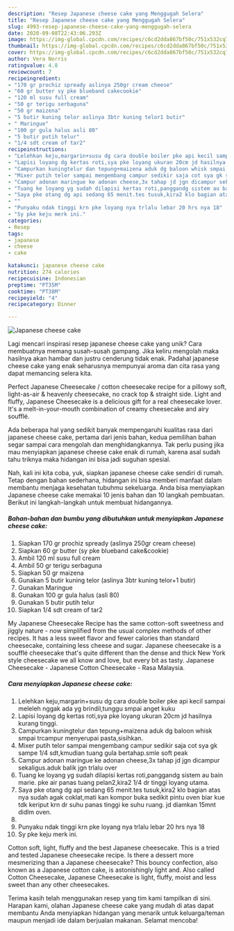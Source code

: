 ```yaml
---
description: "Resep Japanese cheese cake yang Menggugah Selera"
title: "Resep Japanese cheese cake yang Menggugah Selera"
slug: 4993-resep-japanese-cheese-cake-yang-menggugah-selera
date: 2020-09-08T22:43:06.293Z
image: https://img-global.cpcdn.com/recipes/c6cd2dda867bf50c/751x532cq70/japanese-cheese-cake-foto-resep-utama.jpg
thumbnail: https://img-global.cpcdn.com/recipes/c6cd2dda867bf50c/751x532cq70/japanese-cheese-cake-foto-resep-utama.jpg
cover: https://img-global.cpcdn.com/recipes/c6cd2dda867bf50c/751x532cq70/japanese-cheese-cake-foto-resep-utama.jpg
author: Vera Norris
ratingvalue: 4.8
reviewcount: 7
recipeingredient:
- "170 gr prochiz spready aslinya 250gr cream cheese"
- "60 gr butter sy pke blueband cakecookie"
- "120 ml susu full cream"
- "50 gr terigu serbaguna"
- "50 gr maizena"
- "5 butir kuning telor aslinya 3btr kuning telor1 butir"
- " Maringue"
- "100 gr gula halus asli 80"
- "5 butir putih telur"
- "1/4 sdt cream of tar2"
recipeinstructions:
- "Lelehkan keju,margarin+susu dg cara double boiler pke api kecil sampai meleleh nggak ada yg brindil,tunggu smpai anget kuku"
- "Lapisi loyang dg kertas roti,sya pke loyang ukuran 20cm jd hasilnya kurang tinggi."
- "Campurkan kuningtelur dan tepung+maizena aduk dg baloon whisk smpai trcampur menyerupai pasta,sisihkan."
- "Mixer putih telor sampai mengembang campur sedikir saja cot sya gk sampe 1/4 sdt,kmudian tuang gula bertahap.smle soft peak"
- "Campur adonan maringue ke adonan cheese,3x tahap jd jgn dicampur sekaligus.aduk balik jgn trlalu over"
- "Tuang ke loyang yg sudah dilapisi kertas roti,panggandg sistem au bain marie. pke air panas tuang pelan2,kira2 1/4 dr tinggi loyang utama."
- "Saya pke otang dg api sedang 65 menit.tes tusuk,kira2 klo bagian atas nya sudah agak coklat,mati kan kompor buka sedikit pintu oven biar kue tdk keriput krn dr suhu panas tinggi ke suhu ruang. jd diamkan 15mnt didlm oven."
- ""
- "Punyaku ndak tinggi krn pke loyang nya trlalu lebar 20 hrs nya 18"
- "Sy pke keju merk ini."
categories:
- Resep
tags:
- japanese
- cheese
- cake

katakunci: japanese cheese cake 
nutrition: 274 calories
recipecuisine: Indonesian
preptime: "PT35M"
cooktime: "PT38M"
recipeyield: "4"
recipecategory: Dinner

---
```



![Japanese cheese cake](https://img-global.cpcdn.com/recipes/c6cd2dda867bf50c/751x532cq70/japanese-cheese-cake-foto-resep-utama.jpg)

Lagi mencari inspirasi resep japanese cheese cake yang unik? Cara membuatnya memang susah-susah gampang. Jika keliru mengolah maka hasilnya akan hambar dan justru cenderung tidak enak. Padahal japanese cheese cake yang enak seharusnya mempunyai aroma dan cita rasa yang dapat memancing selera kita.

Perfect Japanese Cheesecake / cotton cheesecake recipe for a pillowy soft, light-as-air &amp; heavenly cheesecake, no crack top &amp; straight side. Light and fluffy, Japanese Cheesecake is a delicious gift for a real cheesecake lover. It&#39;s a melt-in-your-mouth combination of creamy cheesecake and airy soufflé.

Ada beberapa hal yang sedikit banyak mempengaruhi kualitas rasa dari japanese cheese cake, pertama dari jenis bahan, kedua pemilihan bahan segar sampai cara mengolah dan menghidangkannya. Tak perlu pusing jika mau menyiapkan japanese cheese cake enak di rumah, karena asal sudah tahu triknya maka hidangan ini bisa jadi suguhan spesial.


Nah, kali ini kita coba, yuk, siapkan japanese cheese cake sendiri di rumah. Tetap dengan bahan sederhana, hidangan ini bisa memberi manfaat dalam membantu menjaga kesehatan tubuhmu sekeluarga. Anda bisa menyiapkan Japanese cheese cake memakai 10 jenis bahan dan 10 langkah pembuatan. Berikut ini langkah-langkah untuk membuat hidangannya.

<!--inarticleads1-->

##### Bahan-bahan dan bumbu yang dibutuhkan untuk menyiapkan Japanese cheese cake:

1. Siapkan 170 gr prochiz spready (aslinya 250gr cream cheese)
1. Siapkan 60 gr butter (sy pke blueband cake&amp;cookie)
1. Ambil 120 ml susu full cream
1. Ambil 50 gr terigu serbaguna
1. Siapkan 50 gr maizena
1. Gunakan 5 butir kuning telor (aslinya 3btr kuning telor+1 butir)
1. Gunakan  Maringue
1. Gunakan 100 gr gula halus (asli 80)
1. Gunakan 5 butir putih telur
1. Siapkan 1/4 sdt cream of tar2


My Japanese Cheesecake Recipe has the same cotton-soft sweetness and jiggly nature - now simplified from the usual complex methods of other recipes. It has a less sweet flavor and fewer calories than standard cheesecake, containing less cheese and sugar. Japanese cheesecake is a soufflé cheesecake that&#39;s quite different than the dense and thick New York style cheesecake we all know and love, but every bit as tasty. Japanese Cheesecake - Japanese Cotton Cheesecake - Rasa Malaysia. 

<!--inarticleads2-->

##### Cara menyiapkan Japanese cheese cake:

1. Lelehkan keju,margarin+susu dg cara double boiler pke api kecil sampai meleleh nggak ada yg brindil,tunggu smpai anget kuku
1. Lapisi loyang dg kertas roti,sya pke loyang ukuran 20cm jd hasilnya kurang tinggi.
1. Campurkan kuningtelur dan tepung+maizena aduk dg baloon whisk smpai trcampur menyerupai pasta,sisihkan.
1. Mixer putih telor sampai mengembang campur sedikir saja cot sya gk sampe 1/4 sdt,kmudian tuang gula bertahap.smle soft peak
1. Campur adonan maringue ke adonan cheese,3x tahap jd jgn dicampur sekaligus.aduk balik jgn trlalu over
1. Tuang ke loyang yg sudah dilapisi kertas roti,panggandg sistem au bain marie. pke air panas tuang pelan2,kira2 1/4 dr tinggi loyang utama.
1. Saya pke otang dg api sedang 65 menit.tes tusuk,kira2 klo bagian atas nya sudah agak coklat,mati kan kompor buka sedikit pintu oven biar kue tdk keriput krn dr suhu panas tinggi ke suhu ruang. jd diamkan 15mnt didlm oven.
1. 
1. Punyaku ndak tinggi krn pke loyang nya trlalu lebar 20 hrs nya 18
1. Sy pke keju merk ini.


Cotton soft, light, fluffy and the best Japanese cheesecake. This is a tried and tested Japanese cheesecake recipe. Is there a dessert more mesmerizing than a Japanese cheesecake? This bouncy confection, also known as a Japanese cotton cake, is astonishingly light and. Also called Cotton Cheesecake, Japanese Cheesecake is light, fluffy, moist and less sweet than any other cheesecakes. 

Terima kasih telah menggunakan resep yang tim kami tampilkan di sini. Harapan kami, olahan Japanese cheese cake yang mudah di atas dapat membantu Anda menyiapkan hidangan yang menarik untuk keluarga/teman maupun menjadi ide dalam berjualan makanan. Selamat mencoba!
